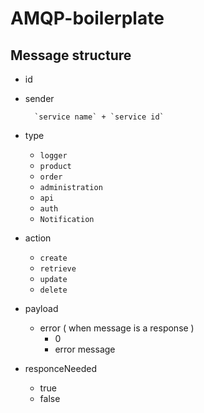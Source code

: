 ﻿# AMQP-boilerplate

## Message structure

- id

- sender

        `service name` + `service id`

- type
    - `logger`
    - `product`
    - `order`
    - `administration`
    - `api`
    - `auth`
    - `Notification`

- action
    - `create`
    - `retrieve`
    - `update` 
    - `delete`

- payload
    - error ( when message is a response )
        - 0
        - error message

- responceNeeded
    - true
    - false